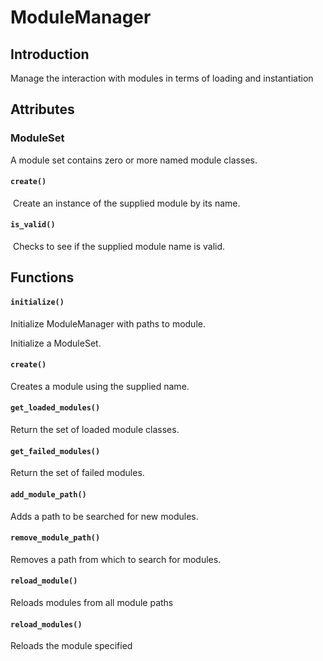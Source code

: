 # ModuleManager

## Introduction

Manage the interaction with modules in terms of loading and instantiation

## Attributes

### ModuleSet

A module set contains zero or more named module classes.

#### 	`create()`

​	Create an instance of the supplied module by its name.

#### 	`is_valid()`

​	Checks to see if the supplied module name is valid.

## Functions

#### `initialize()`

Initialize ModuleManager with paths to module.

Initialize a ModuleSet.

#### `create()`

Creates a module using the supplied name.

#### `get_loaded_modules()`

Return the set of loaded module classes.

#### `get_failed_modules()`

Return the set of failed modules.

#### `add_module_path()`

Adds a path to be searched for new modules.

#### `remove_module_path()`

Removes a path from which to search for modules.

#### `reload_module()`

Reloads modules from all module paths

#### `reload_modules()`

Reloads the module specified
